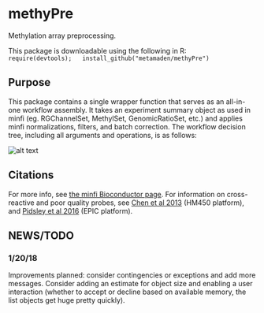 # methyPre
Methylation array preprocessing.

This package is downloadable using the following in R:   
`require(devtools);   install_github("metamaden/methyPre")`

## Purpose
This package contains a single wrapper function that serves as an all-in-one workflow assembly. It takes an experiment summary object as used in minfi (eg. RGChannelSet, MethylSet, GenomicRatioSet, etc.) and applies minfi normalizations, filters, and batch correction. The workflow decision tree, including all arguments and operations, is as follows:

![alt text](https://github.com/metamaden/methyPre/blob/master/methypre_workflow1.jpg "methyPre workflow")

## Citations
For more info, see [the minfi Bioconductor page](http://bioconductor.org/packages/release/bioc/html/minfi.html).  For information on cross-reactive and poor quality probes, see [Chen et al 2013](https://www.ncbi.nlm.nih.gov/pmc/articles/PMC3592906/) (HM450 platform), and [Pidsley et al 2016](https://genomebiology.biomedcentral.com/articles/10.1186/s13059-016-1066-1) (EPIC platform).

## NEWS/TODO
### 1/20/18 
Improvements planned: consider contingencies or exceptions and add more messages. Consider adding an estimate for object size and enabling a user interaction (whether to accept or decline based on available memory, the list objects get huge pretty quickly). 
